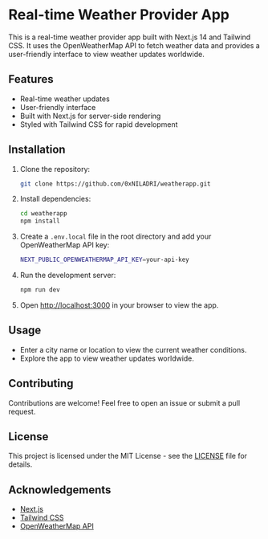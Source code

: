 # Real-time Weather Provider App

This is a real-time weather provider app built with Next.js 14 and Tailwind CSS. It uses the OpenWeatherMap API to fetch weather data and provides a user-friendly interface to view weather updates worldwide.

## Features

- Real-time weather updates
- User-friendly interface
- Built with Next.js for server-side rendering
- Styled with Tailwind CSS for rapid development

## Installation

1. Clone the repository:

   ```bash
   git clone https://github.com/0xNILADRI/weatherapp.git
   ```

2. Install dependencies:

   ```bash
   cd weatherapp
   npm install
   ```

3. Create a `.env.local` file in the root directory and add your OpenWeatherMap API key:

   ```bash
   NEXT_PUBLIC_OPENWEATHERMAP_API_KEY=your-api-key
   ```

4. Run the development server:

   ```bash
   npm run dev
   ```

5. Open [http://localhost:3000](http://localhost:3000) in your browser to view the app.

## Usage

- Enter a city name or location to view the current weather conditions.
- Explore the app to view weather updates worldwide.

## Contributing

Contributions are welcome! Feel free to open an issue or submit a pull request.

## License

This project is licensed under the MIT License - see the [LICENSE](LICENSE) file for details.

## Acknowledgements

- [Next.js](https://nextjs.org/)
- [Tailwind CSS](https://tailwindcss.com/)
- [OpenWeatherMap API](https://openweathermap.org/api)
